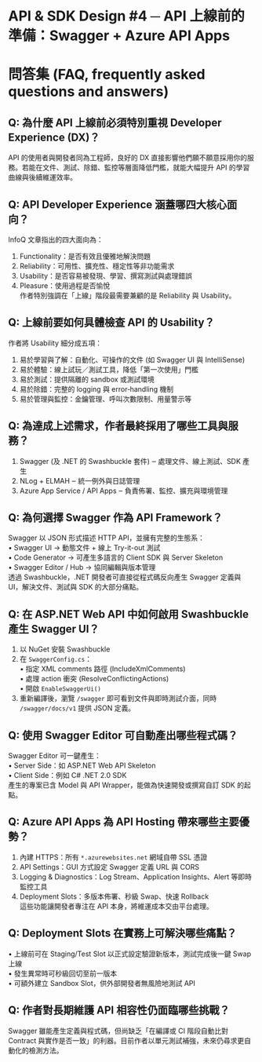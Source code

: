 # API & SDK Design #4 ─ API 上線前的準備：Swagger + Azure API Apps

# 問答集 (FAQ, frequently asked questions and answers)

## Q: 為什麼 API 上線前必須特別重視 Developer Experience (DX)？
API 的使用者與開發者同為工程師，良好的 DX 直接影響他們願不願意採用你的服務。若能在文件、測試、除錯、監控等層面降低門檻，就能大幅提升 API 的學習曲線與後續維運效率。

## Q: API Developer Experience 涵蓋哪四大核心面向？
InfoQ 文章指出的四大面向為：  
1. Functionality：是否有效且優雅地解決問題  
2. Reliability：可用性、擴充性、穩定性等非功能需求  
3. Usability：是否容易被發現、學習、撰寫測試與處理錯誤  
4. Pleasure：使用過程是否愉悅  
作者特別強調在「上線」階段最需要兼顧的是 Reliability 與 Usability。

## Q: 上線前要如何具體檢查 API 的 Usability？
作者將 Usability 細分成五項：  
1. 易於學習與了解：自動化、可操作的文件 (如 Swagger UI 與 IntelliSense)  
2. 易於體驗：線上試玩／測試工具，降低「第一次使用」門檻  
3. 易於測試：提供隔離的 sandbox 或測試環境  
4. 易於除錯：完整的 logging 與 error‐handling 機制  
5. 易於管理與監控：金鑰管理、呼叫次數限制、用量警示等

## Q: 為達成上述需求，作者最終採用了哪些工具與服務？
1. Swagger (及 .NET 的 Swashbuckle 套件) ‒ 處理文件、線上測試、SDK 產生  
2. NLog + ELMAH ‒ 統一例外與日誌管理  
3. Azure App Service / API Apps ‒ 負責佈署、監控、擴充與環境管理

## Q: 為何選擇 Swagger 作為 API Framework？
Swagger 以 JSON 形式描述 HTTP API，並擁有完整的生態系：  
• Swagger UI → 動態文件 + 線上 Try-it-out 測試  
• Code Generator → 可產生多語言的 Client SDK 與 Server Skeleton  
• Swagger Editor / Hub → 協同編輯與版本管理  
透過 Swashbuckle，.NET 開發者可直接從程式碼反向產生 Swagger 定義與 UI，解決文件、測試與 SDK 的大部分痛點。

## Q: 在 ASP.NET Web API 中如何啟用 Swashbuckle 產生 Swagger UI？
1. 以 NuGet 安裝 Swashbuckle  
2. 在 `SwaggerConfig.cs`：  
   • 指定 XML comments 路徑 (IncludeXmlComments)  
   • 處理 action 衝突 (ResolveConflictingActions)  
   • 開啟 `EnableSwaggerUi()`  
3. 重新編譯後，瀏覽 `/swagger` 即可看到文件與即時測試介面，同時 `/swagger/docs/v1` 提供 JSON 定義。

## Q: 使用 Swagger Editor 可自動產出哪些程式碼？
Swagger Editor 可一鍵產生：  
• Server Side：如 ASP.NET Web API Skeleton  
• Client Side：例如 C# .NET 2.0 SDK  
產生的專案已含 Model 與 API Wrapper，能做為快速開發或撰寫自訂 SDK 的起點。

## Q: Azure API Apps 為 API Hosting 帶來哪些主要優勢？
1. 內建 HTTPS：所有 `*.azurewebsites.net` 網域自帶 SSL 憑證  
2. API Settings：GUI 方式設定 Swagger 定義 URL 與 CORS  
3. Logging & Diagnostics：Log Stream、Application Insights、Alert 等即時監控工具  
4. Deployment Slots：多版本佈署、秒級 Swap、快速 Rollback  
這些功能讓開發者專注在 API 本身，將維運成本交由平台處理。

## Q: Deployment Slots 在實務上可解決哪些痛點？
• 上線前可在 Staging/Test Slot 以正式設定驗證新版本，測試完成後一鍵 Swap 上線  
• 發生異常時可秒級回切至前一版本  
• 可額外建立 Sandbox Slot，供外部開發者無風險地測試 API

## Q: 作者對長期維護 API 相容性仍面臨哪些挑戰？
Swagger 雖能產生定義與程式碼，但尚缺乏「在編譯或 CI 階段自動比對 Contract 與實作是否一致」的利器。目前作者以單元測試補強，未來仍尋求更自動化的檢測方法。